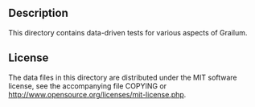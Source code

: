 Description
------------

This directory contains data-driven tests for various aspects of Grailum.

License
--------

The data files in this directory are distributed under the MIT software
license, see the accompanying file COPYING or
http://www.opensource.org/licenses/mit-license.php.

